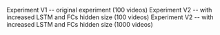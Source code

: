Experiment V1 -- original experiment (100 videos)
Experiment V2 -- with increased LSTM and FCs hidden size (100 videos) 
Experiment V2 -- with increased LSTM and FCs hidden size (1000 videos) 

